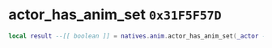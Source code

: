 # actor_has_anim_set `0x31F5F57D`

```lua
local result --[[ boolean ]] = natives.anim.actor_has_anim_set(_actor --[[ number ]], _animset --[[ string ]])
```